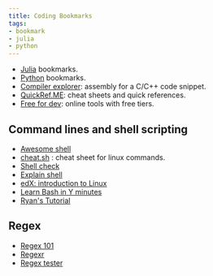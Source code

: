 ```yaml
---
title: Coding Bookmarks
tags:
- bookmark
- julia
- python
---
```


- [Julia](../code/julia/index.md) bookmarks.
- [Python](../code/python/index.md) bookmarks.
- [Compiler explorer](https://godbolt.org/): assembly for a C/C++ code snippet.
- [QuickRef.ME](https://quickref.me/): cheat sheets and quick references.
- [Free for dev](https://free-for.dev/): online tools with free tiers.

## Command lines and shell scripting

- [Awesome shell](https://github.com/alebcay/awesome-shell)
- [cheat.sh](https://cheat.sh/) : cheat sheet for linux commands.
- [Shell check](https://www.shellcheck.net/)
- [Explain shell](https://explainshell.com/)
- [edX: introduction to Linux](https://www.edx.org/course/introduction-to-linux)
- [Learn Bash in Y minutes](https://learnxinyminutes.com/docs/bash/)
- [Ryan's Tutorial](https://ryanstutorials.net/)

## Regex

- [Regex 101](https://regex101.com/)
- [Regexr](https://regexr.com/)
- [Regex tester](https://www.regextester.com/)

